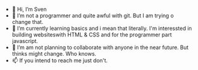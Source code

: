 - 👋 Hi, I’m Sven
- 👀 I’m not a programmer and quite awful with git. But I am trying o change that.
- 🌱 I’m currently learning basics and i mean that literally. I'm interessted in building websiteswith HTML & CSS and for the programmer part javascript.
- 💞️ I’m am not planning to collaborate with anyone in the near future. But thinks might change. Who knows.
- 📫 If you intend to reach me just don't.

<!---
Alpha-Clone/Alpha-Clone is a ✨ special ✨ repository because its `README.md` (this file) appears on your GitHub profile.
You can click the Preview link to take a look at your changes.
--->
